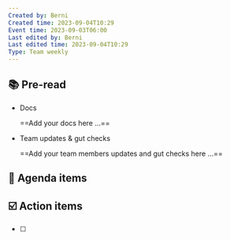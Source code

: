 ```yaml
---
Created by: Berni
Created time: 2023-09-04T10:29
Event time: 2023-09-03T06:00
Last edited by: Berni
Last edited time: 2023-09-04T10:29
Type: Team weekly
---
```

## 📚 Pre-read

- Docs
    
    ==Add your docs here ...==
    
- Team updates & gut checks
    
    ==Add your team members updates and gut checks here ...==
    

## 📣 Agenda items

## ☑️ Action items

- [ ]